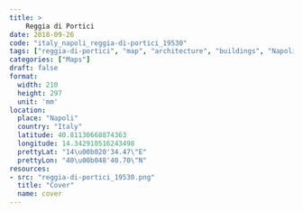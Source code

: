 ```yaml
---
title: > 
    Reggia di Portici
date: 2018-09-26
code: "italy_napoli_reggia-di-portici_19530"
tags: ["reggia-di-portici", "map", "architecture", "buildings", "Napoli", "Italy"]
categories: ["Maps"]
draft: false
format:
  width: 210
  height: 297
  unit: 'mm'
location:
  place: "Napoli"
  country: "Italy"
  latitude: 40.81130668874363
  longitude: 14.342910516243498
  prettyLat: "14\u00b020'34.47\"E"
  prettyLon: "40\u00b048'40.70\"N"
resources:
- src: "reggia-di-portici_19530.png"
  title: "Cover"
  name: cover
---
```

